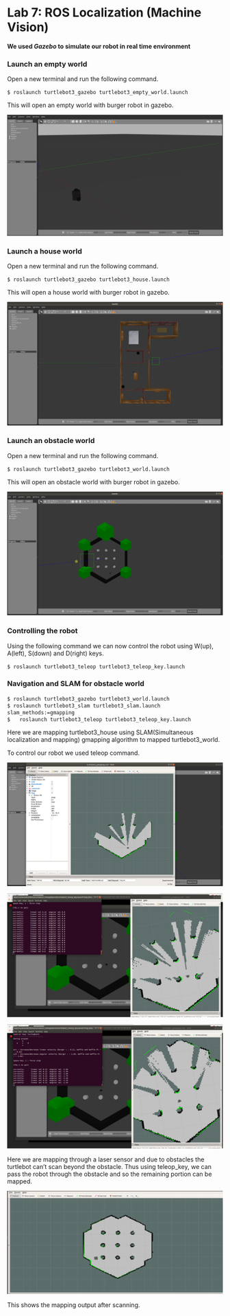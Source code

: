 # Lab 7: ROS Localization (Machine Vision)

**We used <i>Gazebo</i> to simulate our robot in real time environment**

### Launch an empty world

Open a new terminal and run the following command.

```
$ roslaunch turtlebot3_gazebo turtlebot3_empty_world.launch
```

This will open an empty world with burger robot in gazebo.

![empty](./empty_world.png)

### Launch a house world

Open a new terminal and run the following command.

```
$ roslaunch turtlebot3_gazebo turtlebot3_house.launch
```

This will open a house world with burger robot in gazebo.

![house](./house_world.png)

### Launch an obstacle world

Open a new terminal and run the following command.

```
$ roslaunch turtlebot3_gazebo turtlebot3_world.launch
```

This will open an obstacle world with burger robot in gazebo.

![obstacle](./obstacle_world.png)

### Controlling the robot

Using the following command we can now control the robot using W(up), A(left), S(down) and D(right) keys.

```
$ roslaunch turtlebot3_teleop turtlebot3_teleop_key.launch
```

### Navigation and SLAM for obstacle world

```
$ roslaunch turtlebot3_gazebo turtlebot3_world.launch
$ roslaunch turtlebot3_slam turtlebot3_slam.launch slam_methods:=gmapping
$   roslaunch turtlebot3_teleop turtlebot3_teleop_key.launch
```

Here we are mapping turtlebot3_house using SLAM(Simultaneous localization and mapping) gmapping algorithm to mapped turtlebot3_world.

To control our robot we used teleop command.

![ls1](./laser_sensor.png)

![ls2](./laser_sensor2.png)

![ls3](./laser_sensor4.png)

Here we are mapping through a laser sensor and due to obstacles the turtlebot can’t scan beyond the obstacle. Thus using teleop_key, we can pass the robot through the obstacle and so the remaining portion can be mapped.

![ls4](./laser_sensor5.png)

This shows the mapping output after scanning.

